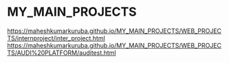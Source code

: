 # MY_MAIN_PROJECTS
https://maheshkumarkuruba.github.io/MY_MAIN_PROJECTS/WEB_PROJECTS/internproject/inter_project.html
https://maheshkumarkuruba.github.io/MY_MAIN_PROJECTS/WEB_PROJECTS/AUDI%20PLATFORM/auditest.html
